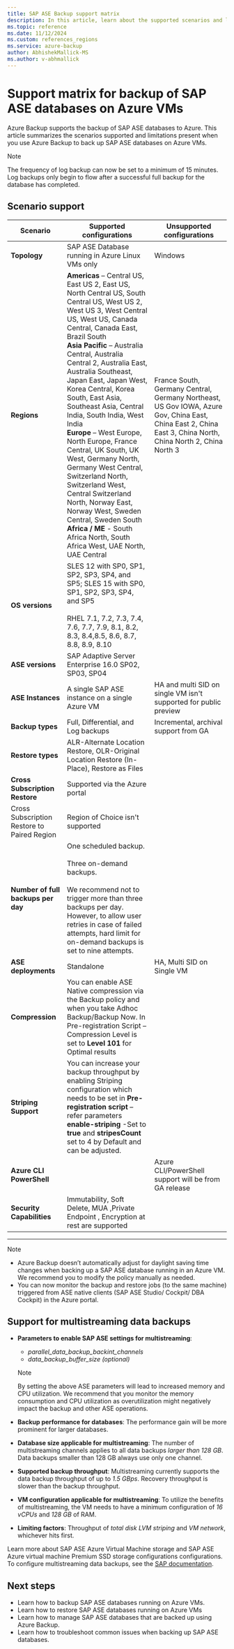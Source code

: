 ```yaml
---
title: SAP ASE Backup support matrix
description: In this article, learn about the supported scenarios and limitations when you use Azure Backup to back up SAP ASE databases on Azure VMs.
ms.topic: reference
ms.date: 11/12/2024
ms.custom: references_regions 
ms.service: azure-backup
author: AbhishekMallick-MS
ms.author: v-abhmallick
---
```


# Support matrix for backup of SAP ASE databases on Azure VMs

Azure Backup supports the backup of SAP ASE databases to Azure. This article summarizes the scenarios supported and limitations present when you use Azure Backup to back up SAP ASE databases on Azure VMs.

> [!NOTE]
> The frequency of log backup can now be set to a minimum of 15 minutes. Log backups only begin to flow after a successful full backup for the database has completed.

## Scenario support

| **Scenario**               | **Supported  configurations**                                | **Unsupported  configurations**                              |
| -------------------------- | ------------------------------------------------------------ | ------------------------------------------------------------ |
| **Topology**               | SAP ASE Database running in Azure Linux VMs only                    | Windows |
| **Regions**                   | **Americas** – Central US, East US 2, East US, North Central US, South Central US, West US 2, West US 3, West Central US, West US, Canada Central, Canada East, Brazil South <br> **Asia Pacific** – Australia Central, Australia Central 2, Australia East, Australia Southeast, Japan East, Japan West, Korea Central, Korea South, East Asia, Southeast Asia, Central India, South India, West India <br> **Europe** – West Europe, North Europe, France Central, UK South, UK West, Germany North, Germany West Central, Switzerland North, Switzerland West, Central Switzerland North, Norway East, Norway West, Sweden Central, Sweden South <br> **Africa / ME** - South Africa North, South Africa West, UAE North, UAE Central | France South, Germany Central, Germany Northeast, US Gov IOWA, Azure Gov, China East, China East 2, China East 3, China North, China North 2, China North 3 |
| **OS versions**            | SLES 12 with SP0, SP1, SP2, SP3, SP4, and SP5; SLES 15 with SP0, SP1, SP2, SP3, SP4, and SP5 <br><br> RHEL 7.1, 7.2, 7.3, 7.4, 7.6, 7.7, 7.9, 8.1, 8.2, 8.3, 8.4,8.5, 8.6, 8.7, 8.8, 8.9, 8.10               |                                             |
| **ASE versions**          | SAP Adaptive Server Enterprise 16.0 SP02, SP03, SP04      |                                                            |
| **ASE Instances**         | A single SAP ASE instance on a  single Azure VM | HA and multi SID on single VM isn't supported for public preview |
| **Backup types**           | Full, Differential, and Log backups | Incremental, archival support from GA  |
| **Restore types**          | ALR-Alternate Location Restore, OLR-Original Location Restore (In-Place), Restore as Files  |                                                              |
| **Cross Subscription Restore** | Supported via the Azure portal <br>
Cross Subscription Restore to Paired Region |  Region of Choice isn't supported      |
| **Number of full backups per day**     |   One scheduled backup. <br><br> Three on-demand backups. <br> <br> We recommend not to trigger more than three backups per day. However, to allow user retries in case of failed attempts, hard limit for on-demand backups is set to nine attempts.   |
| **ASE deployments** | Standalone |     HA, Multi SID on Single VM      |
| **Compression** | You can enable ASE Native compression via the Backup policy and when you take Adhoc Backup/Backup Now. In Pre-registration Script – Compression Level is set to **Level 101** for Optimal results  |       |
| **Striping Support** | You can increase your  backup throughput by enabling Striping configuration which needs to be set in **Pre-registration script** –  refer parameters **enable-striping** -Set to **true** and **stripesCount** set to 4 by Default and can be adjusted.  |      |
| **Azure CLI PowerShell** |  | Azure CLI/PowerShell support will be from GA release |
| **Security Capabilities** | Immutability, Soft Delete, MUA ,Private Endpoint , Encryption at rest are supported  | |
------

>[!NOTE]
>- Azure Backup doesn’t automatically adjust for daylight saving time changes when backing up a SAP ASE database running in an Azure VM. We recommend you to modify the policy manually as needed.
>- You can now monitor the backup and restore jobs (to the same machine) triggered from ASE native clients (SAP ASE Studio/ Cockpit/ DBA Cockpit) in the Azure portal.

## Support for multistreaming data backups

- **Parameters to enable SAP ASE settings for multistreaming**: 
  - *parallel_data_backup_backint_channels*
  - *data_backup_buffer_size (optional)*

  >[!Note]
  >By setting the above ASE parameters will lead to increased memory and CPU utilization. We recommend that you monitor the memory consumption and CPU utilization as overutilization might negatively impact the backup and other ASE operations.

- **Backup performance for databases**: The performance gain will be more prominent for larger databases.

- **Database size applicable for multistreaming**: The number of multistreaming channels applies to all data backups *larger than 128 GB*. Data backups smaller than 128 GB always use only one channel.

- **Supported backup throughput**: Multistreaming currently supports the data backup throughput of up to *1.5 GBps*. Recovery throughput is slower than the backup throughput.

- **VM configuration applicable for multistreaming**: To utilize the benefits of multistreaming, the VM needs to have a minimum configuration of *16 vCPUs* and *128 GB* of RAM.
- **Limiting factors**: Throughput of *total disk LVM striping* and *VM network*, whichever hits first. 

Learn more about SAP ASE Azure Virtual Machine storage and SAP ASE Azure virtual machine Premium SSD storage configurations configurations. To configure multistreaming data backups, see the [SAP documentation](https://help.sap.com/docs/SAP_ASE_PLATFORM/6b94445c94ae495c83a19646e7c3fd56/18db704959a24809be8d01cc0a409681.html).


## Next steps

* Learn how to backup SAP ASE databases running on Azure VMs.
* Learn how to restore SAP ASE databases running on Azure VMs
* Learn how to manage SAP ASE databases that are backed up using Azure Backup.
* Learn how to troubleshoot common issues when backing up SAP ASE databases.
